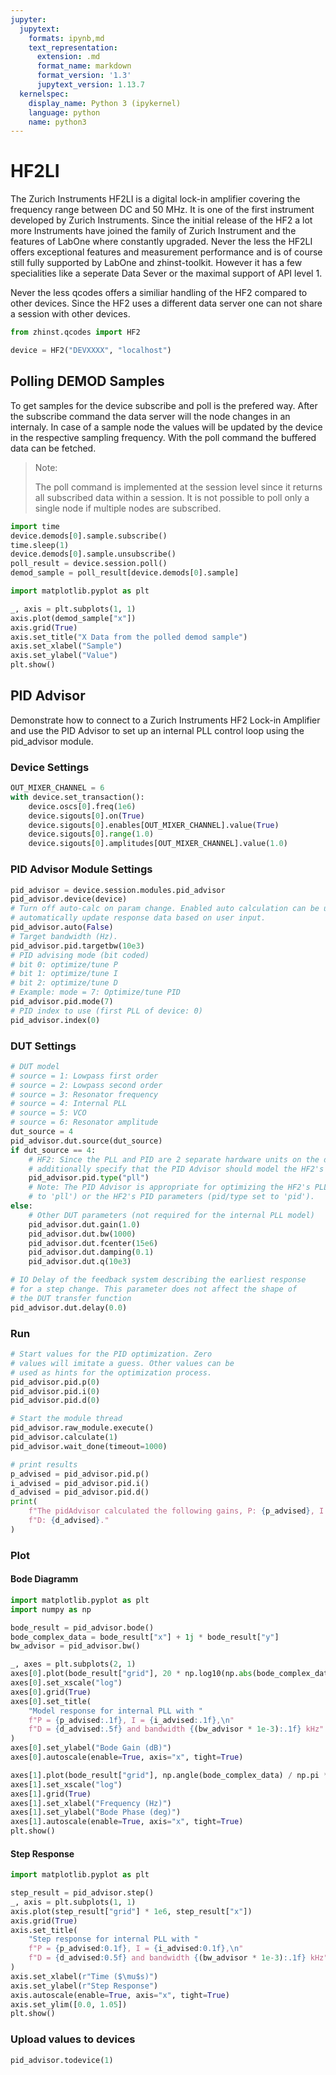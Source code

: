 ```yaml
---
jupyter:
  jupytext:
    formats: ipynb,md
    text_representation:
      extension: .md
      format_name: markdown
      format_version: '1.3'
      jupytext_version: 1.13.7
  kernelspec:
    display_name: Python 3 (ipykernel)
    language: python
    name: python3
---
```


# HF2LI

The Zurich Instruments HF2LI is a digital lock-in amplifier covering the
frequency range between DC and 50 MHz. It is one of the first instrument
developed by Zurich Instruments. Since the initial release of the HF2 a lot more
Instruments have joined the family of Zurich Instrument and the features of
LabOne where constantly upgraded. Never the less the HF2LI offers exceptional
features and measurement performance and is of course still fully supported by
LabOne and zhinst-toolkit. However it has a few specialities like a seperate
Data Sever or the maximal support of API level 1.

Never the less qcodes offers a similiar handling of the HF2 compared to other
devices. Since the HF2 uses a different data server one can not share a session
with other devices.

```python
from zhinst.qcodes import HF2

device = HF2("DEVXXXX", "localhost")
```

## Polling DEMOD Samples

To get samples for the device subscribe and poll is the prefered way.
After the subscribe command the data server will the node changes in an
internaly. In case of a sample node the values will be updated by the device in
the respective sampling frequency. With the poll command the buffered data can
be fetched.

> Note:
>
> The poll command is implemented at the session level since it returns all
> subscribed data within a session. It is not possible to poll only a single
> node if multiple nodes are subscribed.

```python
import time
device.demods[0].sample.subscribe()
time.sleep(1)
device.demods[0].sample.unsubscribe()
poll_result = device.session.poll()
demod_sample = poll_result[device.demods[0].sample]
```

```python
import matplotlib.pyplot as plt

_, axis = plt.subplots(1, 1)
axis.plot(demod_sample["x"])
axis.grid(True)
axis.set_title("X Data from the polled demod sample")
axis.set_xlabel("Sample")
axis.set_ylabel("Value")
plt.show()
```

## PID Advisor

Demonstrate how to connect to a Zurich Instruments HF2 Lock-in Amplifier and use
the PID Advisor to set up an internal PLL control loop using the pid_advisor
module.

### Device Settings

```python
OUT_MIXER_CHANNEL = 6
with device.set_transaction():
    device.oscs[0].freq(1e6)
    device.sigouts[0].on(True)
    device.sigouts[0].enables[OUT_MIXER_CHANNEL].value(True)
    device.sigouts[0].range(1.0)
    device.sigouts[0].amplitudes[OUT_MIXER_CHANNEL].value(1.0)
```

### PID Advisor Module Settings

```python
pid_advisor = device.session.modules.pid_advisor
pid_advisor.device(device)
# Turn off auto-calc on param change. Enabled auto calculation can be used to
# automatically update response data based on user input.
pid_advisor.auto(False)
# Target bandwidth (Hz).
pid_advisor.pid.targetbw(10e3)
# PID advising mode (bit coded)
# bit 0: optimize/tune P
# bit 1: optimize/tune I
# bit 2: optimize/tune D
# Example: mode = 7: Optimize/tune PID
pid_advisor.pid.mode(7)
# PID index to use (first PLL of device: 0)
pid_advisor.index(0)
```

### DUT Settings

```python
# DUT model
# source = 1: Lowpass first order
# source = 2: Lowpass second order
# source = 3: Resonator frequency
# source = 4: Internal PLL
# source = 5: VCO
# source = 6: Resonator amplitude
dut_source = 4
pid_advisor.dut.source(dut_source)
if dut_source == 4:
    # HF2: Since the PLL and PID are 2 separate hardware units on the device, we need to
    # additionally specify that the PID Advisor should model the HF2's PLL.
    pid_advisor.pid.type("pll")
    # Note: The PID Advisor is appropriate for optimizing the HF2's PLL parameters (pid/type set
    # to 'pll') or the HF2's PID parameters (pid/type set to 'pid').
else:
    # Other DUT parameters (not required for the internal PLL model)
    pid_advisor.dut.gain(1.0)
    pid_advisor.dut.bw(1000)
    pid_advisor.dut.fcenter(15e6)
    pid_advisor.dut.damping(0.1)
    pid_advisor.dut.q(10e3)

# IO Delay of the feedback system describing the earliest response
# for a step change. This parameter does not affect the shape of
# the DUT transfer function
pid_advisor.dut.delay(0.0)
```

### Run

```python
# Start values for the PID optimization. Zero
# values will imitate a guess. Other values can be
# used as hints for the optimization process.
pid_advisor.pid.p(0)
pid_advisor.pid.i(0)
pid_advisor.pid.d(0)

# Start the module thread
pid_advisor.raw_module.execute()
pid_advisor.calculate(1)
pid_advisor.wait_done(timeout=1000)

# print results
p_advised = pid_advisor.pid.p()
i_advised = pid_advisor.pid.i()
d_advised = pid_advisor.pid.d()
print(
    f"The pidAdvisor calculated the following gains, P: {p_advised}, I: {i_advised}, "
    f"D: {d_advised}."
)
```

### Plot

#### Bode Diagramm

```python
import matplotlib.pyplot as plt
import numpy as np

bode_result = pid_advisor.bode()
bode_complex_data = bode_result["x"] + 1j * bode_result["y"]
bw_advisor = pid_advisor.bw()

_, axes = plt.subplots(2, 1)
axes[0].plot(bode_result["grid"], 20 * np.log10(np.abs(bode_complex_data)))
axes[0].set_xscale("log")
axes[0].grid(True)
axes[0].set_title(
    "Model response for internal PLL with "
    f"P = {p_advised:.1f}, I = {i_advised:.1f},\n"
    f"D = {d_advised:.5f} and bandwidth {(bw_advisor * 1e-3):.1f} kHz"
)
axes[0].set_ylabel("Bode Gain (dB)")
axes[0].autoscale(enable=True, axis="x", tight=True)

axes[1].plot(bode_result["grid"], np.angle(bode_complex_data) / np.pi * 180)
axes[1].set_xscale("log")
axes[1].grid(True)
axes[1].set_xlabel("Frequency (Hz)")
axes[1].set_ylabel("Bode Phase (deg)")
axes[1].autoscale(enable=True, axis="x", tight=True)
plt.show()
```

#### Step Response

```python
import matplotlib.pyplot as plt

step_result = pid_advisor.step()
_, axis = plt.subplots(1, 1)
axis.plot(step_result["grid"] * 1e6, step_result["x"])
axis.grid(True)
axis.set_title(
    "Step response for internal PLL with "
    f"P = {p_advised:0.1f}, I = {i_advised:0.1f},\n"
    f"D = {d_advised:0.5f} and bandwidth {(bw_advisor * 1e-3):.1f} kHz"
)
axis.set_xlabel(r"Time ($\mu$s)")
axis.set_ylabel(r"Step Response")
axis.autoscale(enable=True, axis="x", tight=True)
axis.set_ylim([0.0, 1.05])
plt.show()
```

### Upload values to devices

```python
pid_advisor.todevice(1)
```
